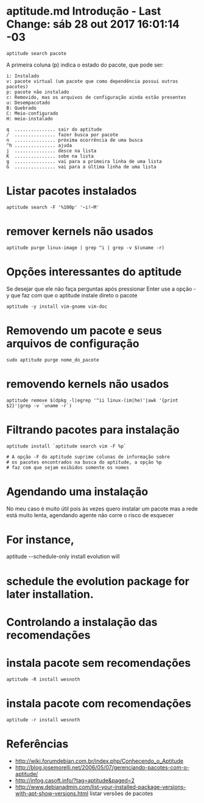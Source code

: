 # aptitude.md Introdução - Last Change: sáb 28 out 2017 16:01:14 -03

    aptitude search pacote

A primeira coluna (p) indica o estado do pacote, que pode ser:

    i: Instalado
    v: pacote virtual (um pacote que como dependência possui outros pacotes)
    p: pacote não instalado
    c: Removido, mas os arquivos de configuração ainda estão presentes
    u: Desempacotado
    B: Quebrado
    C: Meio-configurado
    H: meio-instalado

    q  ............... sair do aptitude
    /  ............... fazer busca por pacote
    n  ............... próxima ocorrência de uma busca
    ^h ............... ajuda
    j  ............... desce na lista
    K  ............... sobe na lista
    g  ............... vai para a primeira linha de uma lista
    G  ............... vai para a última linha de uma lista

# Listar pacotes instalados

    aptitude search -F '%100p' '~i!~M'

# remover kernels não usados

    aptitude purge linux-image | grep ^i | grep -v $(uname -r)

# Opções interessantes do aptitude
Se desejar que ele não faça perguntas após pressionar Enter
use a opção -y que faz com que o aptitude instale direto o pacote

    aptitude -y install vim-gnome vim-doc

# Removendo um pacote e seus arquivos de configuração

    sudo aptitude purge nome_do_pacote

# removendo kernels não usados

    aptitude remove $(dpkg -l|egrep '^ii linux-(im|he)'|awk '{print $2}'|grep -v `uname -r`)

# Filtrando pacotes para instalação

    aptitude install `aptitude search vim -F %p`

    # A opção -F do aptitude suprime colunas de informação sobre
    # os pacotes encontrados na busca do aptitude, a opção %p
    # faz com que sejam exibidos somente os nomes

# Agendando uma instalação
No meu caso é muito útil pois às vezes quero instalar um pacote mas a rede
está muito lenta, agendando agente não corre o risco de esquecer

# For instance,
aptitude --schedule-only install evolution will

# schedule the evolution package for later installation.

# Controlando a instalação das recomendações

# instala pacote sem recomendações

    aptitude -R install wesnoth

# instala pacote com recomendações

    aptitude -r install wesnoth

# Referências
* http://wiki.forumdebian.com.br/index.php/Conhecendo_o_Aptitude
* http://blog.josemorelli.net/2006/05/07/gerenciando-pacotes-com-o-aptitude/
* http://infog.casoft.info/?tag=aptitude&paged=2
* http://www.debianadmin.com/list-your-installed-package-versions-with-apt-show-versions.html listar versões de pacotes
